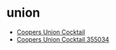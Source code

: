 # union

 * [Coopers Union Cocktail](../../index/c/coopers-union-cocktail-355034.json)
 * [Coopers Union Cocktail 355034](../../index/c/coopers-union-cocktail-355034.json)
